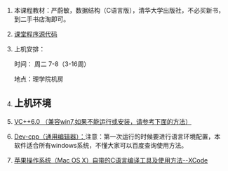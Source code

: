 1. 本课程教材：严蔚敏，数据结构（C语言版），清华大学出版社，不必买新书，到二手书店淘即可。

2. [课堂程序源代码](http://pan.baidu.com/share/link?shareid=1948092412&uk=2902882121)

3. 上机安排：

   时间： 周二 7-8（3-16周）

   地点：理学院机房

4. ## **上机环境**

5. [VC++6.0 （兼容win7,如果不能运行或安装，请参考下面的方法）](http://ishare.iask.sina.com.cn/download/explain.php?fileid=23861992)

6. [Dev-cpp（通用编辑器）：](https://yunpan.ecust.edu.cn/p/DdIPnxMQitkDGOID)注意：第一次运行的时候要进行语言环境配置，本软件适合所有windows系统，不懂大家可以百度查询使用方法。

7. [苹果操作系统（Mac OS X）自带的C语言编译工具及使用方法--XCode](http://www.2cto.com/kf/201310/249049.html)